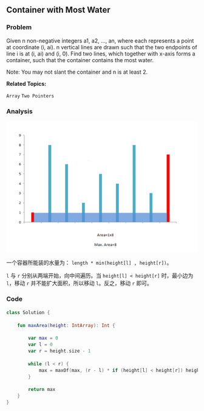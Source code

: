 ## Container with Most Water

### Problem

Given n non-negative integers a1, a2, ..., an, where each represents a point at coordinate (i, ai). n vertical lines are drawn such that the two endpoints of line i is at (i, ai) and (i, 0). Find two lines, which together with x-axis forms a container, such that the container contains the most water.

Note: You may not slant the container and n is at least 2.

**Related Topics:**

`Array` `Two Pointers`

### Analysis

![](/assets/container-with-most-water.png)

一个容器所能装的水量为： `length * min(height[l] , height[r])`。

`l` 与 `r` 分别从两端开始，向中间遍历。当 `height[l] < height[r]` 时，最小边为 `l`，移动 `r` 并不能扩大面积，所以移动 `l`。反之，移动 `r` 即可。

### Code

```kotlin
class Solution {

    fun maxArea(height: IntArray): Int {

        var max = 0
        var l = 0
        var r = height.size - 1

        while (l < r) {
            max = maxOf(max, (r - l) * if (height[l] < height[r]) height[l++] else height[r--])
        }

        return max
    }
}
```